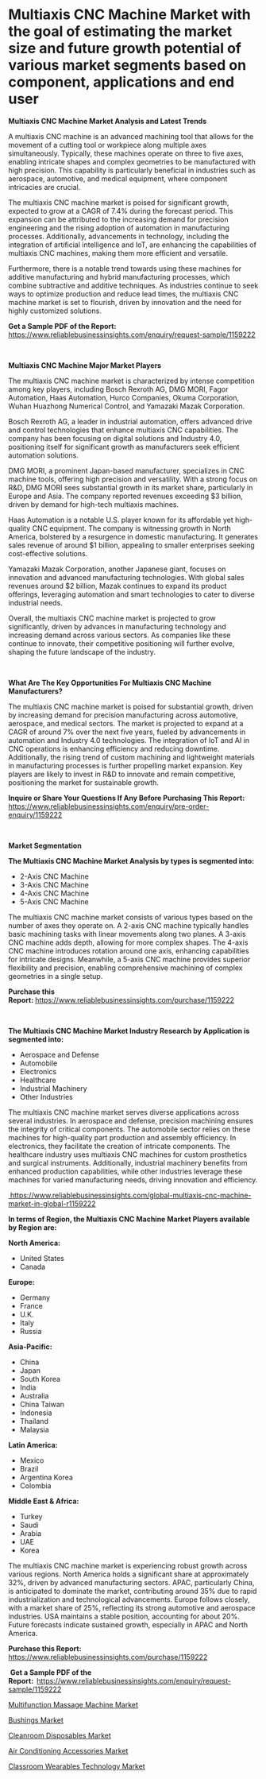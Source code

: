 <p><h1>Multiaxis CNC Machine Market with the goal of estimating the market size and future growth potential of various market segments based on component, applications and end user</h1></p><p><strong>Multiaxis CNC Machine Market Analysis and Latest Trends</strong></p>
<p><p>A multiaxis CNC machine is an advanced machining tool that allows for the movement of a cutting tool or workpiece along multiple axes simultaneously. Typically, these machines operate on three to five axes, enabling intricate shapes and complex geometries to be manufactured with high precision. This capability is particularly beneficial in industries such as aerospace, automotive, and medical equipment, where component intricacies are crucial.</p><p>The multiaxis CNC machine market is poised for significant growth, expected to grow at a CAGR of 7.4% during the forecast period. This expansion can be attributed to the increasing demand for precision engineering and the rising adoption of automation in manufacturing processes. Additionally, advancements in technology, including the integration of artificial intelligence and IoT, are enhancing the capabilities of multiaxis CNC machines, making them more efficient and versatile.</p><p>Furthermore, there is a notable trend towards using these machines for additive manufacturing and hybrid manufacturing processes, which combine subtractive and additive techniques. As industries continue to seek ways to optimize production and reduce lead times, the multiaxis CNC machine market is set to flourish, driven by innovation and the need for highly customized solutions.</p></p>
<p><strong>Get a Sample PDF of the Report:&nbsp;</strong> <a href="https://www.reliablebusinessinsights.com/enquiry/request-sample/1159222?utm_campaign=57&utm_medium=2&utm_source=Github&utm_content=ia&utm_term=17112024&utm_id=multiaxis-cnc-machine">https://www.reliablebusinessinsights.com/enquiry/request-sample/1159222</a></p>
<p>&nbsp;</p>
<p><strong>Multiaxis CNC Machine Major Market Players</strong></p>
<p><p>The multiaxis CNC machine market is characterized by intense competition among key players, including Bosch Rexroth AG, DMG MORI, Fagor Automation, Haas Automation, Hurco Companies, Okuma Corporation, Wuhan Huazhong Numerical Control, and Yamazaki Mazak Corporation. </p><p>Bosch Rexroth AG, a leader in industrial automation, offers advanced drive and control technologies that enhance multiaxis CNC capabilities. The company has been focusing on digital solutions and Industry 4.0, positioning itself for significant growth as manufacturers seek efficient automation solutions.</p><p>DMG MORI, a prominent Japan-based manufacturer, specializes in CNC machine tools, offering high precision and versatility. With a strong focus on R&D, DMG MORI sees substantial growth in its market share, particularly in Europe and Asia. The company reported revenues exceeding $3 billion, driven by demand for high-tech multiaxis machines.</p><p>Haas Automation is a notable U.S. player known for its affordable yet high-quality CNC equipment. The company is witnessing growth in North America, bolstered by a resurgence in domestic manufacturing. It generates sales revenue of around $1 billion, appealing to smaller enterprises seeking cost-effective solutions.</p><p>Yamazaki Mazak Corporation, another Japanese giant, focuses on innovation and advanced manufacturing technologies. With global sales revenues around $2 billion, Mazak continues to expand its product offerings, leveraging automation and smart technologies to cater to diverse industrial needs.</p><p>Overall, the multiaxis CNC machine market is projected to grow significantly, driven by advances in manufacturing technology and increasing demand across various sectors. As companies like these continue to innovate, their competitive positioning will further evolve, shaping the future landscape of the industry.</p></p>
<p>&nbsp;</p>
<p><strong>What Are The Key Opportunities For Multiaxis CNC Machine Manufacturers?</strong></p>
<p><p>The multiaxis CNC machine market is poised for substantial growth, driven by increasing demand for precision manufacturing across automotive, aerospace, and medical sectors. The market is projected to expand at a CAGR of around 7% over the next five years, fueled by advancements in automation and Industry 4.0 technologies. The integration of IoT and AI in CNC operations is enhancing efficiency and reducing downtime. Additionally, the rising trend of custom machining and lightweight materials in manufacturing processes is further propelling market expansion. Key players are likely to invest in R&D to innovate and remain competitive, positioning the market for sustainable growth.</p></p>
<p><strong>Inquire or Share Your Questions If Any Before Purchasing This Report:</strong> <a href="https://www.reliablebusinessinsights.com/enquiry/pre-order-enquiry/1159222?utm_campaign=57&utm_medium=2&utm_source=Github&utm_content=ia&utm_term=17112024&utm_id=multiaxis-cnc-machine">https://www.reliablebusinessinsights.com/enquiry/pre-order-enquiry/1159222</a></p>
<p>&nbsp;</p>
<p><strong>Market Segmentation</strong></p>
<p><strong>The Multiaxis CNC Machine Market Analysis by types is segmented into:</strong></p>
<p><ul><li>2-Axis CNC Machine</li><li>3-Axis CNC Machine</li><li>4-Axis CNC Machine</li><li>5-Axis CNC Machine</li></ul></p>
<p><p>The multiaxis CNC machine market consists of various types based on the number of axes they operate on. A 2-axis CNC machine typically handles basic machining tasks with linear movements along two planes. A 3-axis CNC machine adds depth, allowing for more complex shapes. The 4-axis CNC machine introduces rotation around one axis, enhancing capabilities for intricate designs. Meanwhile, a 5-axis CNC machine provides superior flexibility and precision, enabling comprehensive machining of complex geometries in a single setup.</p></p>
<p><strong>Purchase this Report:&nbsp;</strong><a href="https://www.reliablebusinessinsights.com/purchase/1159222?utm_campaign=57&utm_medium=2&utm_source=Github&utm_content=ia&utm_term=17112024&utm_id=multiaxis-cnc-machine">https://www.reliablebusinessinsights.com/purchase/1159222</a></p>
<p>&nbsp;</p>
<p><strong>The Multiaxis CNC Machine Market Industry Research by Application is segmented into:</strong></p>
<p><ul><li>Aerospace and Defense</li><li>Automobile</li><li>Electronics</li><li>Healthcare</li><li>Industrial Machinery</li><li>Other Industries</li></ul></p>
<p><p>The multiaxis CNC machine market serves diverse applications across several industries. In aerospace and defense, precision machining ensures the integrity of critical components. The automobile sector relies on these machines for high-quality part production and assembly efficiency. In electronics, they facilitate the creation of intricate components. The healthcare industry uses multiaxis CNC machines for custom prosthetics and surgical instruments. Additionally, industrial machinery benefits from enhanced production capabilities, while other industries leverage these machines for varied manufacturing needs, driving innovation and efficiency.</p></p>
<p><a href="https://www.reliablebusinessinsights.com/global-multiaxis-cnc-machine-market-in-global-r1159222?utm_campaign=57&utm_medium=2&utm_source=Github&utm_content=ia&utm_term=17112024&utm_id=multiaxis-cnc-machine">&nbsp;https://www.reliablebusinessinsights.com/global-multiaxis-cnc-machine-market-in-global-r1159222</a></p>
<p><strong>In terms of Region, the Multiaxis CNC Machine Market Players available by Region are:</strong></p>
<p>
    <p> <strong> North America: </strong>
        <ul>
            <li>United States</li>
            <li>Canada</li>
        </ul>
        </p> 
    <p> <strong> Europe: </strong>
        <ul>
            <li>Germany</li>
            <li>France</li>
            <li>U.K.</li>
            <li>Italy</li>
            <li>Russia</li>
        </ul>
        </p> 
    <p> <strong> Asia-Pacific: </strong>
        <ul>
            <li>China</li>
            <li>Japan</li>
            <li>South Korea</li>
            <li>India</li>
            <li>Australia</li>
            <li>China Taiwan</li>
            <li>Indonesia</li>
            <li>Thailand</li>
            <li>Malaysia</li>
        </ul>
        </p> 
    <p> <strong> Latin America: </strong>
        <ul>
            <li>Mexico</li>
            <li>Brazil</li>
            <li>Argentina Korea</li>
            <li>Colombia</li>
        </ul>
        </p> 
    <p> <strong> Middle East & Africa: </strong>
        <ul>
            <li>Turkey</li>
            <li>Saudi</li>
            <li>Arabia</li>
            <li>UAE</li>
            <li>Korea</li>
        </ul>
    </p>
    </p>
<p><p>The multiaxis CNC machine market is experiencing robust growth across various regions. North America holds a significant share at approximately 32%, driven by advanced manufacturing sectors. APAC, particularly China, is anticipated to dominate the market, contributing around 35% due to rapid industrialization and technological advancements. Europe follows closely, with a market share of 25%, reflecting its strong automotive and aerospace industries. USA maintains a stable position, accounting for about 20%. Future forecasts indicate sustained growth, especially in APAC and North America.</p></p>
<p><strong>Purchase this Report: </strong><a href="https://www.reliablebusinessinsights.com/purchase/1159222?utm_campaign=57&utm_medium=2&utm_source=Github&utm_content=ia&utm_term=17112024&utm_id=multiaxis-cnc-machine">https://www.reliablebusinessinsights.com/purchase/1159222</a></p>
<p>&nbsp;<strong>Get a Sample PDF of the Report:&nbsp;&nbsp;</strong><a href="https://www.reliablebusinessinsights.com/enquiry/request-sample/1159222?utm_campaign=57&utm_medium=2&utm_source=Github&utm_content=ia&utm_term=17112024&utm_id=multiaxis-cnc-machine">https://www.reliablebusinessinsights.com/enquiry/request-sample/1159222</a></p>
<p><strong></strong></p>
<p><p><a href="https://github.com/bmorecock/Market-Research-Report-List-5/blob/main/multifunction-massage-machine-market.md?utm_campaign=57&utm_medium=2&utm_source=Github&utm_content=ia&utm_term=17112024&utm_id=multiaxis-cnc-machine">Multifunction Massage Machine Market</a></p><p><a href="https://www.linkedin.com/pulse/strategic-forecast-bushings-market-growth-trends-size-2024-yadoe?utm_campaign=57&utm_medium=2&utm_source=Github&utm_content=ia&utm_term=17112024&utm_id=multiaxis-cnc-machine">Bushings Market</a></p><p><a href="https://issuu.com/reportprime-2/docs/cleanroom-disposables-market-size-2_fae2f038324756?utm_campaign=57&utm_medium=2&utm_source=Github&utm_content=ia&utm_term=17112024&utm_id=multiaxis-cnc-machine">Cleanroom Disposables Market</a></p><p><a href="https://www.linkedin.com/pulse/pioneering-growth-analyzing-global-air-conditioning-accessories-be0he?utm_campaign=57&utm_medium=2&utm_source=Github&utm_content=ia&utm_term=17112024&utm_id=multiaxis-cnc-machine">Air Conditioning Accessories Market</a></p><p><a href="https://issuu.com/reportprime-2/docs/classroom-wearables-technology-mark_f11506b2d59d8c?utm_campaign=57&utm_medium=2&utm_source=Github&utm_content=ia&utm_term=17112024&utm_id=multiaxis-cnc-machine">Classroom Wearables Technology Market</a></p></p>